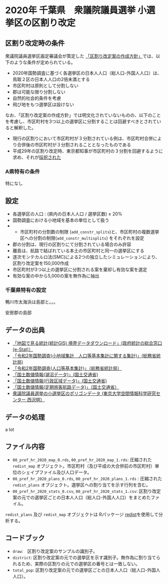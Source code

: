 # 2020年 千葉県　衆議院議員選挙 小選挙区の区割り改定

## 区割り改定時の条件
衆議院議員選挙区画定審議会が策定した [「区割り改定案の作成方針」](https://www.soumu.go.jp/main_content/000794997.pdf)では、以下のような条件が定められている。

* 2020年国勢調査に基づく各選挙区の日本人人口（総人口-外国人人口）は、鳥取２区の日本人人口の2倍未満とする
* 市区町村は原則として分割しない
* 郡は可能な限り分割しない
* 自然的社会的条件を考慮
* 飛び地をもつ選挙区は設けない

なお、「区割り改定案の作成方針」では明文化されていないものの、以下のことを考慮し、市区町村を3つ以上の選挙区に分割することは回避すべきとされていると解釈した。

* 現行の区割りにおいて市区町村が３分割されている例は、市区町村合併により合併後の市区町村が３分割されることとなったものである
* 平成29年の区割り改定時、東京都知事が市区町村の３分割を回避するように求め、それが[採択された](https://www.soumu.go.jp/main_content/000761504.pdf)


### A県特有の条件 
<!--- This will be 特になし for prefectures except for 北海道 and 東京 -->
特になし

## 設定
* 各選挙区の人口 : (県内の日本人人口 / 選挙区数) ± 20%
* 国勢調査における小地域を基本の単位として扱う
* * 市区町村の分割数の制限 (`add_constr_splits`)と、市区町村の複数選挙区への分割の制限(`add_constr_multisplits`) をそれぞれを設定
* 郡の分割は、現行の区割りにて分割されている場合のみ許容
* 離島は、航路で結ばれている本土の市区町村と同一の選挙区にする
* 逐次モンテカルロ法(SMC)による2つの独立したシミュレーションにより、区割り改定案を150,000作成
* 市区町村が3つ以上の選挙区に分割される案を棄却し有効な案を選定
* 有効な案の中から5,000の案を無作為に抽出

### 千葉県特有の設定

鴨川市太海浜は島部と。。。

安房郡の島部


<!--- [When largest municipality was set aside]  倉敷市の人口は、県の1議席あたりの人口（県の総人口 / 選挙区数）より大きい。そのため、最大市区町村の分割を許容しない区割りシミュレーションでは、倉敷市を対象外とし、単独で選挙区を構成させた。 -->
<!--- [Interpretation of requirements related to discontiguous areas] 宮城野区港５丁目は厳密には飛び地とみなすこともできるが、現行の区割りでは飛び地として扱われていないため、本プロジェクトでも飛び地として扱わない。-->
<!--- [When largest municipality was not split] 日本人人口が最大の市区町村であるいわき市は、1966年以降は市区町村合併を経ておらず、「平成の大合併以前の市区町村界」に該当する市区町村界が存在しない。よって、いわき市の分割を許容する案は作成せず、市区町村分割を許容しない案のみを作成した。-->


## データの出典
* [「地図で見る統計(統計GIS)  境界データダウンロード」(政府統計の総合窓口(e-Stat)）](https://www.e-stat.go.jp/gis/statmap-search?page=1&type=2&aggregateUnitForBoundary=A&toukeiCode=00200521)
* [「令和2年国勢調査(小地域集計　人口等基本集計に関する集計)」(総務省統計局)](https://www.e-stat.go.jp/stat-search/files?page=1&toukei=00200521&tstat=000001136464&cycle=0&tclass1=000001136472)
* [「令和2年国勢調査(人口等基本集計)」（総務省統計局）](https://www.e-stat.go.jp/stat-search/files?page=1&layout=datalist&toukei=00200521&tstat=000001136464&cycle=0&year=20200&month=24101210&tclass1=000001136466)
* [「国土数値情報(湖沼データ)」(国土交通省)](https://nlftp.mlit.go.jp/ksj/gml/datalist/KsjTmplt-W09-v2_2.html)
* [「国土数値情報(行政区域データ)」(国土交通省)](https://nlftp.mlit.go.jp/ksj/gml/datalist/KsjTmplt-N03-v2_3.html)
* [「国土数値情報(定期旅客航路データ)」（国土交通省）](https://nlftp.mlit.go.jp/ksj/gml/datalist/KsjTmplt-N09.html)
* [衆議院議員選挙の小選挙区のポリゴンデータ (東京大学空間情報科学研究センター 西沢明）](https://home.csis.u-tokyo.ac.jp/~nishizawa/senkyoku/)

## データの処理
a lot
<!---[When manual processing was necessary when assessing contiguity] 宮城野区港５丁目を飛び地として扱わないため、作成した区割り案に飛び地が生じているかどうか判断する際、一時的に宮城野区港５丁目及び隣接する七ヶ浜町をデータから除外した。-->

## ファイル内容
* `00_pref_hr_2020_map_0.rds`, `00_pref_hr_2020_map_1.rds`: 圧縮された `redist_map` オブジェクト。市区町村（及び平成の大合併前の市区町村）単位のシェイプファイル及び人口データ。
* `00_pref_hr_2020_plans_0.rds`, `00_pref_hr_2020_plans_1.rds` :  圧縮された`redist_plans` オブジェクト。選挙区への割り当てを示す行列を含む。
* `00_pref_hr_2020_stats_0.csv`, `00_pref_hr_2020_stats_1.csv`: 区割り改定案の元での選挙区ごとの日本人人口（総人口-外国人人口）をまとめたファイル。

`redist_plans` 及び `redist_map` オブジェクトは Rパッケージ [redist](https://alarm-redist.github.io/redist/)を使用して分析する。

## コードブック
* `draw`:　区割り改定案のサンプルの識別子。
* `district`: 区割り改定案の元での選挙区を示す識別子。無作為に割り当てられるため、実際の区割りの元での選挙区の番号とは一致しない。
* `total_pop`: 区割り改定案の元での選挙区ごとの日本人人口（総人口-外国人人口）。

